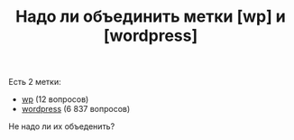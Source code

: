 ﻿---
title: "Надо ли объединить метки [wp] и [wordpress]"
se.owner.user_id: 507516
se.owner.display_name: "nchistov"
se.owner.link: "https://ru.meta.stackoverflow.com/users/507516/nchistov"
se.link: "https://ru.meta.stackoverflow.com/questions/12760/%d0%9d%d0%b0%d0%b4%d0%be-%d0%bb%d0%b8-%d0%be%d0%b1%d1%8a%d0%b5%d0%b4%d0%b8%d0%bd%d0%b8%d1%82%d1%8c-%d0%bc%d0%b5%d1%82%d0%ba%d0%b8-wp-%d0%b8-wordpress"
se.question_id: 12760
se.post_type: question
---
<p>Есть 2 метки:</p>
<ul>
<li><a href="https://ru.stackoverflow.com/questions/tagged/wp" class="post-tag" title="показать вопросы с меткой [wp]" aria-label="показать вопросы с меткой [wp]" rel="tag" aria-labelledby="tag-wp-tooltip-container">wp</a> (12 вопросов)</li>
<li><a href="https://ru.stackoverflow.com/questions/tagged/wordpress" class="post-tag" title="показать вопросы с меткой [wordpress]" aria-label="показать вопросы с меткой [wordpress]" rel="tag" aria-labelledby="tag-wordpress-tooltip-container">wordpress</a> (6 837 вопросов)</li>
</ul>
<p>Не надо ли их объеденить?</p>

